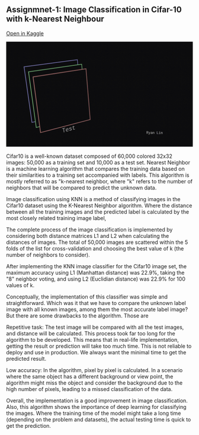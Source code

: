 ## Assignmnet-1: Image Classification in Cifar-10 with k-Nearest Neighbour
[Open in Kaggle](https://www.kaggle.com/code/alphapii/knn-cvpr)

![KNN gif](https://raw.githubusercontent.com/sadhiin/cvpr-spring-2023/main/others/images/knn.gif)

Cifar10 is a well-known dataset composed of 60,000 colored 32x32 images: 50,000 as a training set and 10,000 as a test set.
Nearest Neighbor is a machine learning algorithm that compares the training data based on their similarities to a training set accompanied with labels. This algorithm is mostly referred to as "k-nearest neighbor, where "k" refers to the number of neighbors that will be compared to predict the unknown data.

Image classification using KNN is a method of classifying images in the Cifar10 dataset using the K-Nearest Neighbor algorithm. Where the distance between all the training images and the predicted label is calculated by the most closely related training image label,

The complete process of the image classification is implemented by considering both distance matrices L1 and L2 when calculating the distances of images. The total of 50,000 images are scattered within the 5 folds of the list for cross-validation and choosing the best value of k (the number of neighbors to consider).

After implementing the KNN image classifier for the Cifar10 image set, the maximum accuracy using L1 (Manhattan distance) was 22.9%, taking the "8" neighbor voting, and using L2 (Euclidian distance) was 22.9% for 100 values of k.

Conceptually, the implementation of this classifier was simple and straightforward. Which was it that we have to compare the unknown label image with all known images, among them the most accurate label image? But there are some drawbacks to the algorithm. Those are

Repetitive task: The test image will be compared with all the test images, and distance will be calculated. This process took far too long for the algorithm to be developed. This means that in real-life implementation, getting the result or prediction will take too much time. This is not reliable to deploy and use in production. We always want the minimal time to get the predicted result.

Low accuracy: In the algorithm, pixel by pixel is calculated. In a scenario where the same object has a different background or view point, the algorithm might miss the object and consider the background due to the high number of pixels, leading to a missed classification of the data.

Overall, the implementation is a good improvement in image classification. Also, this algorithm shows the importance of deep learning for classifying the images. Where the training time of the model might take a long time (depending on the problem and datasets), the actual testing time is quick to get the prediction.
